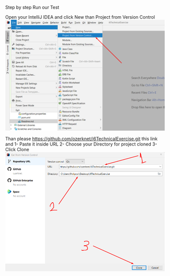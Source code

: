 Step by step Run our Test

Open your IntelliJ IDEA and click New than Project from Version Control
![](1.png)

Than please https://github.com/ozerknet/i6TechnicalExercise.git this link and 
1- Paste it inside URL 
2- Choose your Directory for project cloned
3- Click Clone 
![](2.png)











